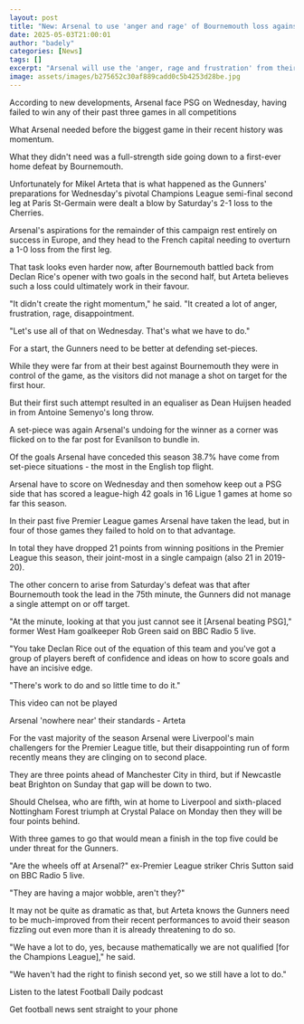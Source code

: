 ```yaml
---
layout: post
title: "New: Arsenal to use 'anger and rage' of Bournemouth loss against PSG"
date: 2025-05-03T21:00:01
author: "badely"
categories: [News]
tags: []
excerpt: "Arsenal will use the 'anger, rage and frustration' from their home loss to Bournemouth against PSG on Wednesday, says boss Mikel Arteta."
image: assets/images/b275652c30af889cadd0c5b4253d28be.jpg
---
```


According to new developments, Arsenal face PSG on Wednesday, having failed to win any of their past three games in all competitions 

What Arsenal needed before the biggest game in their recent history was momentum.

What they didn't need was a full-strength side going down to a first-ever home defeat by Bournemouth.

Unfortunately for Mikel Arteta that is what happened as the Gunners' preparations for Wednesday's pivotal Champions League semi-final second leg at Paris St-Germain were dealt a blow by Saturday's 2-1 loss to the Cherries.

Arsenal's aspirations for the remainder of this campaign rest entirely on success in Europe, and they head to the French capital needing to overturn a 1-0 loss from the first leg.

That task looks even harder now, after Bournemouth battled back from Declan Rice's opener with two goals in the second half, but Arteta believes such a loss could ultimately work in their favour.

"It didn't create the right momentum," he said. "It created a lot of anger, frustration, rage, disappointment. 

"Let's use all of that on Wednesday. That's what we have to do."

For a start, the Gunners need to be better at defending set-pieces.

While they were far from at their best against Bournemouth they were in control of the game, as the visitors did not manage a shot on target for the first hour.

But their first such attempt resulted in an equaliser as Dean Huijsen headed in from Antoine Semenyo's long throw.

A set-piece was again Arsenal's undoing for the winner as a corner was flicked on to the far post for Evanilson to bundle in. 

Of the goals Arsenal have conceded this season 38.7% have come from set-piece situations - the most in the English top flight.

Arsenal have to score on Wednesday and then somehow keep out a PSG side that has scored a league-high 42 goals in 16 Ligue 1 games at home so far this season.

In their past five Premier League games Arsenal have taken the lead, but in four of those games they failed to hold on to that advantage.

In total they have dropped 21 points from winning positions in the Premier League this season, their joint-most in a single campaign (also 21 in 2019-20).

The other concern to arise from Saturday's defeat was that after Bournemouth took the lead in the 75th minute, the Gunners did not manage a single attempt on or off target.

"At the minute, looking at that you just cannot see it [Arsenal beating PSG]," former West Ham goalkeeper Rob Green said on BBC Radio 5 live.

"You take Declan Rice out of the equation of this team and you've got a group of players bereft of confidence and ideas on how to score goals and have an incisive edge.

"There's work to do and so little time to do it."

This video can not be played

Arsenal 'nowhere near' their standards - Arteta

For the vast majority of the season Arsenal were Liverpool's main challengers for the Premier League title, but their disappointing run of form recently means they are clinging on to second place.

They are three points ahead of Manchester City in third, but if Newcastle beat Brighton on Sunday that gap will be down to two.

Should Chelsea, who are fifth, win at home to Liverpool and sixth-placed Nottingham Forest triumph at Crystal Palace on Monday then they will be four points behind.

With three games to go that would mean a finish in the top five could be under threat for the Gunners.

"Are the wheels off at Arsenal?" ex-Premier League striker Chris Sutton said on BBC Radio 5 live. 

"They are having a major wobble, aren't they?"

It may not be quite as dramatic as that, but Arteta knows the Gunners need to be much-improved from their recent performances to avoid their season fizzling out even more than it is already threatening to do so.

"We have a lot to do, yes, because mathematically we are not qualified [for the Champions League]," he said.

"We haven't had the right to finish second yet, so we still have a lot to do."

Listen to the latest Football Daily podcast

Get football news sent straight to your phone

